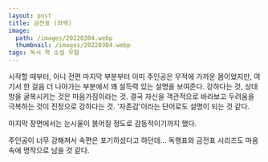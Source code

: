 ```yaml
---
layout: post
title: 금전표 (좌백)
image:
  path: /images/20220304.webp
  thumbnail: /images/20220304.webp
tags: 독서 책 소설 무협
---
```


시작할 때부터, 아니 전편 마지막 부분부터 이미 주인공은 무적에 가까운 몸이었지만, 여기서 한 걸음 더 나아가는 부분에서 꽤 설득력 있는 설명을 보여준다. 강하다는 것, 상대방을 굴복시키는 것은 마음가짐이라는 것. 결국 자신을 객관적으로 바라보고 두려움을 극복하는 것이 진정으로 강하다는 것. '자존감'이라는 단어로도 설명이 되는 것 같다.

마지막 장면에서는 눈시울이 붉어질 정도로 감동적이기까지 했다.

주인공이 너무 강해져서 속편은 포기하셨다고 하던데... 독행표와 금전표 시리즈도 마음 속에 명작으로 남을 것 같다.